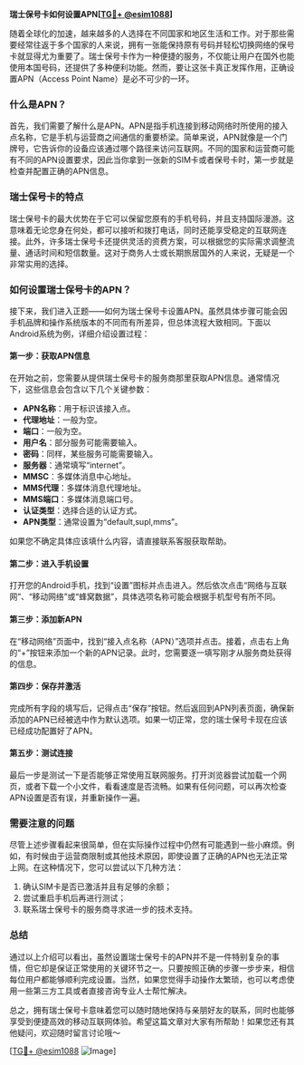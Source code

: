 **瑞士保号卡如何设置APN[[TG💪+ @esim1088](https://t.me/s/esim1088)]**

随着全球化的加速，越来越多的人选择在不同国家和地区生活和工作。对于那些需要经常往返于多个国家的人来说，拥有一张能保持原有号码并轻松切换网络的保号卡就显得尤为重要了。瑞士保号卡作为一种便捷的服务，不仅能让用户在国外也能使用本国号码，还提供了多种便利功能。然而，要让这张卡真正发挥作用，正确设置APN（Access Point Name）是必不可少的一环。

### 什么是APN？

首先，我们需要了解什么是APN。APN是指手机连接到移动网络时所使用的接入点名称，它是手机与运营商之间通信的重要桥梁。简单来说，APN就像是一个门牌号，它告诉你的设备应该通过哪个路径来访问互联网。不同的国家和运营商可能有不同的APN设置要求，因此当你拿到一张新的SIM卡或者保号卡时，第一步就是检查并配置正确的APN信息。

### 瑞士保号卡的特点

瑞士保号卡的最大优势在于它可以保留您原有的手机号码，并且支持国际漫游。这意味着无论您身在何处，都可以接听和拨打电话，同时还能享受稳定的互联网连接。此外，许多瑞士保号卡还提供灵活的资费方案，可以根据您的实际需求调整流量、通话时间和短信数量。这对于商务人士或长期旅居国外的人来说，无疑是一个非常实用的选择。

### 如何设置瑞士保号卡的APN？

接下来，我们进入正题——如何为瑞士保号卡设置APN。虽然具体步骤可能会因手机品牌和操作系统版本的不同而有所差异，但总体流程大致相同。下面以Android系统为例，详细介绍设置过程：

#### 第一步：获取APN信息
在开始之前，您需要从提供瑞士保号卡的服务商那里获取APN信息。通常情况下，这些信息会包含以下几个关键参数：
- **APN名称**：用于标识该接入点。
- **代理地址**：一般为空。
- **端口**：一般为空。
- **用户名**：部分服务可能需要输入。
- **密码**：同样，某些服务可能需要输入。
- **服务器**：通常填写“internet”。
- **MMSC**：多媒体消息中心地址。
- **MMS代理**：多媒体消息代理地址。
- **MMS端口**：多媒体消息端口号。
- **认证类型**：选择合适的认证方式。
- **APN类型**：通常设置为“default,supl,mms”。

如果您不确定具体应该填什么内容，请直接联系客服获取帮助。

#### 第二步：进入手机设置
打开您的Android手机，找到“设置”图标并点击进入。然后依次点击“网络与互联网”、“移动网络”或“蜂窝数据”，具体选项名称可能会根据手机型号有所不同。

#### 第三步：添加新APN
在“移动网络”页面中，找到“接入点名称（APN）”选项并点击。接着，点击右上角的“+”按钮来添加一个新的APN记录。此时，您需要逐一填写刚才从服务商处获得的信息。

#### 第四步：保存并激活
完成所有字段的填写后，记得点击“保存”按钮。然后返回到APN列表页面，确保新添加的APN已经被选中作为默认选项。如果一切正常，您的瑞士保号卡现在应该已经成功配置好了APN。

#### 第五步：测试连接
最后一步是测试一下是否能够正常使用互联网服务。打开浏览器尝试加载一个网页，或者下载一个小文件，看看速度是否流畅。如果有任何问题，可以再次检查APN设置是否有误，并重新操作一遍。

### 需要注意的问题

尽管上述步骤看起来很简单，但在实际操作过程中仍然有可能遇到一些小麻烦。例如，有时候由于运营商限制或其他技术原因，即使设置了正确的APN也无法正常上网。在这种情况下，您可以尝试以下几种方法：
1. 确认SIM卡是否已激活并且有足够的余额；
2. 尝试重启手机后再进行测试；
3. 联系瑞士保号卡的服务商寻求进一步的技术支持。

### 总结

通过以上介绍可以看出，虽然设置瑞士保号卡的APN并不是一件特别复杂的事情，但它却是保证正常使用的关键环节之一。只要按照正确的步骤一步步来，相信每位用户都能够顺利完成设置。当然，如果您觉得手动操作太繁琐，也可以考虑使用一些第三方工具或者直接咨询专业人士帮忙解决。

总之，拥有瑞士保号卡意味着您可以随时随地保持与亲朋好友的联系，同时也能够享受到便捷高效的移动互联网体验。希望这篇文章对大家有所帮助！如果您还有其他疑问，欢迎随时留言讨论哦～

[[TG💪+ @esim1088](https://t.me/s/esim1088) ![Image](https://i.postimg.cc/4NQfJmqS/Snipaste-2025-05-13-00-14-12.png)]